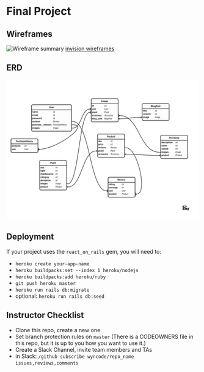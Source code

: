 # Final Project

## Wireframes

![Wireframe summary](https://user-images.githubusercontent.com/47954945/62427833-0f1fcc00-b6c7-11e9-9603-a7d45eb21705.png)
[invision wireframes](https://projects.invisionapp.com/share/Q4TAK492XZV#/screens/377237411)

## ERD
![tinygarden ERD](readme_assets/TinyGardenERD.png)

## Deployment

If your project uses the `react_on_rails` gem, you will need to:

* `heroku create your-app-name`
* `heroku buildpacks:set --index 1 heroku/nodejs`
* `heroku buildpacks:add heroku/ruby`
* `git push heroku master`
* `heroku run rails db:migrate`
* optional: `heroku run rails db:seed`

## Instructor Checklist

* Clone this repo, create a new one
* Set branch protection rules on `master` (There is a CODEOWNERS file in this repo, but it is up to you how you want to use it.)
* Create a Slack Channel, invite team members and TAs
* in Slack: `/github subscribe wyncode/repo_name issues,reviews,comments`
